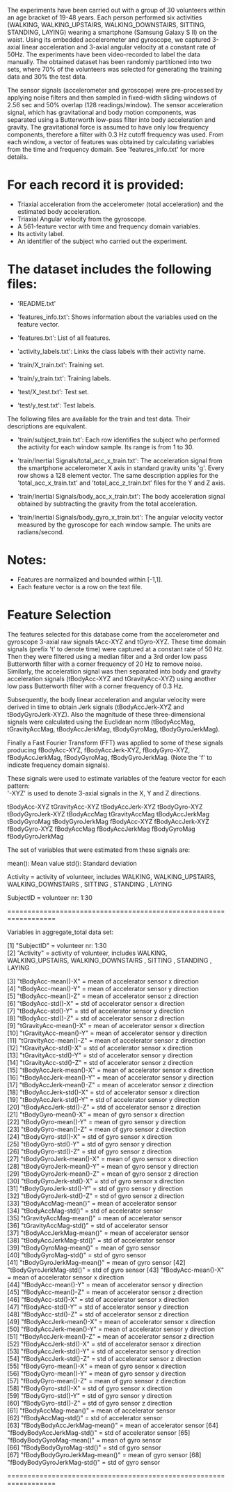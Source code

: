 
The experiments have been carried out with a group of 30 volunteers within an age bracket of 19-48 years. Each person performed six activities (WALKING, WALKING_UPSTAIRS, WALKING_DOWNSTAIRS, SITTING, STANDING, LAYING) wearing a smartphone (Samsung Galaxy S II) on the waist. Using its embedded accelerometer and gyroscope, we captured 3-axial linear acceleration and 3-axial angular velocity at a constant rate of 50Hz. The experiments have been video-recorded to label the data manually. The obtained dataset has been randomly partitioned into two sets, where 70% of the volunteers was selected for generating the training data and 30% the test data. 

The sensor signals (accelerometer and gyroscope) were pre-processed by applying noise filters and then sampled in fixed-width sliding windows of 2.56 sec and 50% overlap (128 readings/window). The sensor acceleration signal, which has gravitational and body motion components, was separated using a Butterworth low-pass filter into body acceleration and gravity. The gravitational force is assumed to have only low frequency components, therefore a filter with 0.3 Hz cutoff frequency was used. From each window, a vector of features was obtained by calculating variables from the time and frequency domain. See 'features_info.txt' for more details. 

For each record it is provided:
======================================

- Triaxial acceleration from the accelerometer (total acceleration) and the estimated body acceleration.
- Triaxial Angular velocity from the gyroscope. 
- A 561-feature vector with time and frequency domain variables. 
- Its activity label. 
- An identifier of the subject who carried out the experiment.

The dataset includes the following files:
=========================================

- 'README.txt'

- 'features_info.txt': Shows information about the variables used on the feature vector.

- 'features.txt': List of all features.

- 'activity_labels.txt': Links the class labels with their activity name.

- 'train/X_train.txt': Training set.

- 'train/y_train.txt': Training labels.

- 'test/X_test.txt': Test set.

- 'test/y_test.txt': Test labels.

The following files are available for the train and test data. Their descriptions are equivalent. 

- 'train/subject_train.txt': Each row identifies the subject who performed the activity for each window sample. Its range is from 1 to 30. 

- 'train/Inertial Signals/total_acc_x_train.txt': The acceleration signal from the smartphone accelerometer X axis in standard gravity units 'g'. Every row shows a 128 element vector. The same description applies for the 'total_acc_x_train.txt' and 'total_acc_z_train.txt' files for the Y and Z axis. 

- 'train/Inertial Signals/body_acc_x_train.txt': The body acceleration signal obtained by subtracting the gravity from the total acceleration. 

- 'train/Inertial Signals/body_gyro_x_train.txt': The angular velocity vector measured by the gyroscope for each window sample. The units are radians/second. 

Notes: 
======
- Features are normalized and bounded within [-1,1].
- Each feature vector is a row on the text file.


Feature Selection 
=================

The features selected for this database come from the accelerometer and gyroscope 3-axial raw signals tAcc-XYZ and tGyro-XYZ. These time domain signals (prefix 't' to denote time) were captured at a constant rate of 50 Hz. Then they were filtered using a median filter and a 3rd order low pass Butterworth filter with a corner frequency of 20 Hz to remove noise. Similarly, the acceleration signal was then separated into body and gravity acceleration signals (tBodyAcc-XYZ and tGravityAcc-XYZ) using another low pass Butterworth filter with a corner frequency of 0.3 Hz. 

Subsequently, the body linear acceleration and angular velocity were derived in time to obtain Jerk signals (tBodyAccJerk-XYZ and tBodyGyroJerk-XYZ). Also the magnitude of these three-dimensional signals were calculated using the Euclidean norm (tBodyAccMag, tGravityAccMag, tBodyAccJerkMag, tBodyGyroMag, tBodyGyroJerkMag). 

Finally a Fast Fourier Transform (FFT) was applied to some of these signals producing fBodyAcc-XYZ, fBodyAccJerk-XYZ, fBodyGyro-XYZ, fBodyAccJerkMag, fBodyGyroMag, fBodyGyroJerkMag. (Note the 'f' to indicate frequency domain signals). 

These signals were used to estimate variables of the feature vector for each pattern:  
'-XYZ' is used to denote 3-axial signals in the X, Y and Z directions.

tBodyAcc-XYZ
tGravityAcc-XYZ
tBodyAccJerk-XYZ
tBodyGyro-XYZ
tBodyGyroJerk-XYZ
tBodyAccMag
tGravityAccMag
tBodyAccJerkMag
tBodyGyroMag
tBodyGyroJerkMag
fBodyAcc-XYZ
fBodyAccJerk-XYZ
fBodyGyro-XYZ
fBodyAccMag
fBodyAccJerkMag
fBodyGyroMag
fBodyGyroJerkMag

The set of variables that were estimated from these signals are: 

mean(): Mean value
std(): Standard deviation

Activity = activity of volunteer, includes WALKING, WALKING_UPSTAIRS, WALKING_DOWNSTAIRS
, SITTING
, STANDING
, LAYING

SubjectID = volunteer nr: 1:30

==================================================================

Variables in aggregate_total data set:

 [1] "SubjectID" = volunteer nr: 1:30                
 [2] "Activity" = activity of volunteer, includes WALKING, WALKING_UPSTAIRS, WALKING_DOWNSTAIRS
, SITTING
, STANDING
, LAYING
                
 [3] "tBodyAcc-mean()-X" = mean of accelerator sensor x direction         
 [4] "tBodyAcc-mean()-Y" = mean of accelerator sensor y direction             
 [5] "tBodyAcc-mean()-Z" = mean of accelerator sensor z direction             
 [6] "tBodyAcc-std()-X" = std of accelerator sensor x direction            
 [7] "tBodyAcc-std()-Y" = std of accelerator sensor y direction              
 [8] "tBodyAcc-std()-Z" = std of accelerator sensor z direction              
 [9] "tGravityAcc-mean()-X" = mean of accelerator sensor x direction         
[10] "tGravityAcc-mean()-Y" = mean of accelerator sensor y direction           
[11] "tGravityAcc-mean()-Z" = mean of accelerator sensor z direction           
[12] "tGravityAcc-std()-X" = std of accelerator sensor x direction            
[13] "tGravityAcc-std()-Y" = std of accelerator sensor y direction            
[14] "tGravityAcc-std()-Z" = std of accelerator sensor z direction            
[15] "tBodyAccJerk-mean()-X" = mean of accelerator sensor x direction       
[16] "tBodyAccJerk-mean()-Y" = mean of accelerator sensor y direction       
[17] "tBodyAccJerk-mean()-Z" = mean of accelerator sensor z direction       
[18] "tBodyAccJerk-std()-X" = std of accelerator sensor x direction        
[19] "tBodyAccJerk-std()-Y" = std of accelerator sensor y direction        
[20] "tBodyAccJerk-std()-Z" = std of accelerator sensor z direction        
[21] "tBodyGyro-mean()-X" = mean of gyro sensor x direction          
[22] "tBodyGyro-mean()-Y" = mean of gyro sensor y direction          
[23] "tBodyGyro-mean()-Z" = mean of gyro sensor z direction          
[24] "tBodyGyro-std()-X" = std of gyro sensor x direction           
[25] "tBodyGyro-std()-Y" = std of gyro sensor y direction           
[26] "tBodyGyro-std()-Z" = std of gyro sensor z direction           
[27] "tBodyGyroJerk-mean()-X" = mean of gyro sensor x direction      
[28] "tBodyGyroJerk-mean()-Y" = mean of gyro sensor y direction      
[29] "tBodyGyroJerk-mean()-Z" = mean of gyro sensor z direction      
[30] "tBodyGyroJerk-std()-X" = std of gyro sensor x direction       
[31] "tBodyGyroJerk-std()-Y" = std of gyro sensor y direction       
[32] "tBodyGyroJerk-std()-Z" = std of gyro sensor z direction       
[33] "tBodyAccMag-mean()" = mean of accelerator sensor        
[34] "tBodyAccMag-std()" = std of accelerator sensor        
[35] "tGravityAccMag-mean()" = mean of accelerator sensor      
[36] "tGravityAccMag-std()" = std of accelerator sensor     
[37] "tBodyAccJerkMag-mean()" = mean of accelerator sensor      
[38] "tBodyAccJerkMag-std()" = std of accelerator sensor       
[39] "tBodyGyroMag-mean()" = mean of gyro sensor   
[40] "tBodyGyroMag-std()" = std of gyro sensor   
[41] "tBodyGyroJerkMag-mean()" = mean of gyro sensor 
[42] "tBodyGyroJerkMag-std()" = std of gyro sensor 
[43] "fBodyAcc-mean()-X" = mean of accelerator sensor x direction           
[44] "fBodyAcc-mean()-Y" = mean of accelerator sensor y direction           
[45] "fBodyAcc-mean()-Z" = mean of accelerator sensor z direction           
[46] "fBodyAcc-std()-X" = std of accelerator sensor x direction            
[47] "fBodyAcc-std()-Y" = std of accelerator sensor y direction            
[48] "fBodyAcc-std()-Z" = std of accelerator sensor z direction            
[49] "fBodyAccJerk-mean()-X" = mean of accelerator sensor x direction       
[50] "fBodyAccJerk-mean()-Y" = mean of accelerator sensor y direction       
[51] "fBodyAccJerk-mean()-Z" = mean of accelerator sensor z direction       
[52] "fBodyAccJerk-std()-X" = std of accelerator sensor x direction        
[53] "fBodyAccJerk-std()-Y" = std of accelerator sensor y direction        
[54] "fBodyAccJerk-std()-Z" = std of accelerator sensor z direction        
[55] "fBodyGyro-mean()-X" = mean of gyro sensor x direction          
[56] "fBodyGyro-mean()-Y" = mean of gyro sensor y direction          
[57] "fBodyGyro-mean()-Z" = mean of gyro sensor z direction          
[58] "fBodyGyro-std()-X" = std of gyro sensor x direction           
[59] "fBodyGyro-std()-Y" = std of gyro sensor y direction           
[60] "fBodyGyro-std()-Z" = std of gyro sensor z direction           
[61] "fBodyAccMag-mean()" = mean of accelerator sensor         
[62] "fBodyAccMag-std()" = std of accelerator sensor       
[63] "fBodyBodyAccJerkMag-mean()" = mean of accelerator sensor 
[64] "fBodyBodyAccJerkMag-std()" = std of accelerator sensor 
[65] "fBodyBodyGyroMag-mean()" = mean of gyro sensor    
[66] "fBodyBodyGyroMag-std()" = std of gyro sensor    
[67] "fBodyBodyGyroJerkMag-mean()" = mean of gyro sensor 
[68] "fBodyBodyGyroJerkMag-std()" = std of gyro sensor 

==================================================================